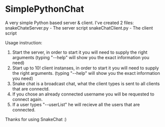 # SimplePythonChat

A very simple Python based server & client.
I've created 2 files:
snakeChateServer.py - The server script
snakeChatClient.py - The client script

Usage instruction:
1. Start the server, in order to start it you will need to supply the right arguments 
(typing "--help" will show you the exact information you need)
2. Start up to 10! client instanses,  in order to start it you will need to supply the right arguments.
(typing "--help" will show you the exact information you need)
3. Snake chat is a broadcast chat, what the client types is sent to all clients that are connectd.
4. If you chose an already connected username you will be requested to connect again.
5. If a user types "--userList" he will recieve all the users that are connected.

Thanks for using SnakeChat :)
